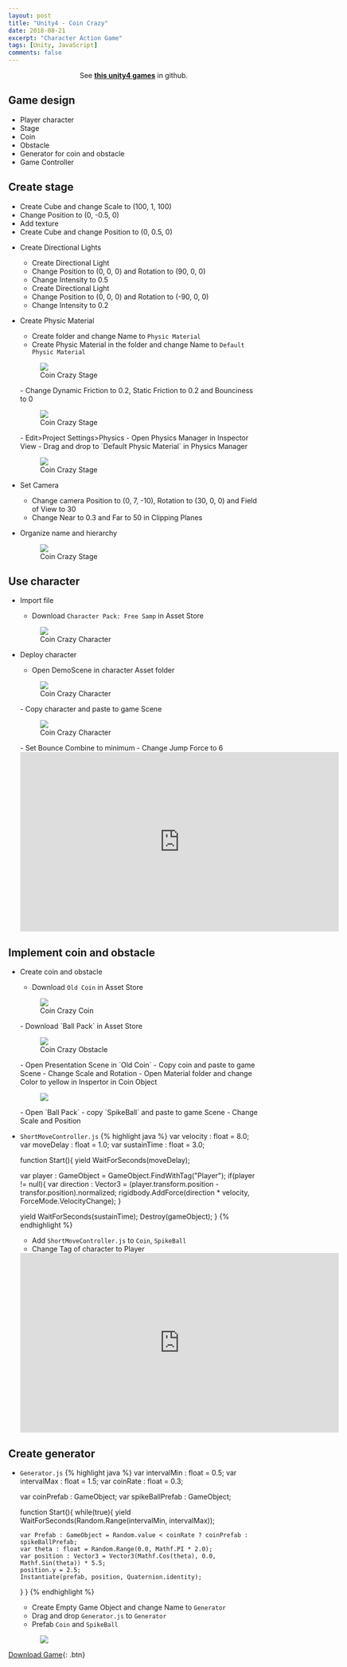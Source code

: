 ```yaml
---
layout: post
title: "Unity4 - Coin Crazy"
date: 2018-08-21
excerpt: "Character Action Game"
tags: [Unity, JavaScript]
comments: false
---
```


<center>See <a href="https://github.com/leehuhlee/Unity"><b>this unity4 games</b></a> in github.</center>


## Game design

* Player character
* Stage
* Coin
* Obstacle
* Generator for coin and obstacle
* Game Controller


## Create stage
  - Create Cube and change Scale to (100, 1, 100)
  - Change Position to (0, -0.5, 0)
  - Add texture
  - Create Cube and change Position to (0, 0.5, 0)

* Create Directional Lights
  - Create Directional Light
  - Change Position to (0, 0, 0) and Rotation to (90, 0, 0)
  - Change Intensity to 0.5
  - Create Directional Light
  - Change Position to (0, 0, 0) and Rotation to (-90, 0, 0)
  - Change Intensity to 0.2

* Create Physic Material
  - Create folder and change Name to `Physic Material`
  - Create Physic Material in the folder and change Name to `Default Physic Material`
  <figure>
	  <a href="/assets/img/posts/unity_coincrazy/stage1.png"><img src="/assets/img/posts/unity_coincrazy/stage1.png"></a>
	  <figcaption>Coin Crazy Stage</figcaption>
  </figure>
  - Change Dynamic Friction to 0.2, Static Friction to 0.2 and Bounciness to 0
  <figure>
	  <a href="/assets/img/posts/unity_coincrazy/stage2.png"><img src="/assets/img/posts/unity_coincrazy/stage2.png"></a>
	  <figcaption>Coin Crazy Stage</figcaption>
  </figure>
  - Edit>Project Settings>Physics
  - Open Physics Manager in Inspector View
  - Drag and drop to `Default Physic Material` in Physics Manager
  <figure>
	  <a href="/assets/img/posts/unity_coincrazy/stage3.png"><img src="/assets/img/posts/unity_coincrazy/stage3.png"></a>
	  <figcaption>Coin Crazy Stage</figcaption>
  </figure>

* Set Camera
  - Change camera Position to (0, 7, -10), Rotation to (30, 0, 0) and Field of View to 30
  - Change Near to 0.3 and Far to 50 in Clipping Planes

* Organize name and hierarchy
  <figure>
	  <a href="/assets/img/posts/unity_coincrazy/stage4.png"><img src="/assets/img/posts/unity_coincrazy/stage34.png"></a>
	  <figcaption>Coin Crazy Stage</figcaption>
  </figure>


## Use character

* Import file
  - Download `Character Pack: Free Samp` in Asset Store
  <figure>
	  <a href="/assets/img/posts/unity_coincrazy/character1.png"><img src="/assets/img/posts/unity_coincrazy/character1.png"></a>
	  <figcaption>Coin Crazy Character</figcaption>
  </figure>

* Deploy character
  - Open DemoScene in character Asset folder
  <figure class>
	  <a href="/assets/img/posts/unity_coincrazy/character2.png"><img src="/assets/img/posts/unity_coincrazy/character2.png"></a>
	  <figcaption>Coin Crazy Character</figcaption>
  </figure>
  - Copy character and paste to game Scene
  <figure>
    <a href="/assets/img/posts/unity_coincrazy/character3.png"><img src="/assets/img/posts/unity_coincrazy/character3.png"></a>
	  <figcaption>Coin Crazy Character</figcaption>
  </figure>
  - Set Bounce Combine to minimum
  - Change Jump Force to 6
  <iframe title="제 6장 Coin Crazy" width="640" height="360" src="https://play-tv.kakao.com/embed/player/cliplink/v318eeEieuEapY0ziupXzXE@my?service=player_share" allowfullscreen frameborder="0" scrolling="no" allow="autoplay"></iframe>


## Implement coin and obstacle

* Create coin and obstacle
  - Download `Old Coin` in Asset Store
  <figure>
    <a href="/assets/img/posts/unity_coincrazy/coin1.png"><img src="/assets/img/posts/unity_coincrazy/coin1.png"></a>
	  <figcaption>Coin Crazy Coin</figcaption>
  </figure>
  - Download `Ball Pack` in Asset Store
  <figure>
    <a href="/assets/img/posts/unity_coincrazy/obstacle1.png"><img src="/assets/img/posts/unity_coincrazy/obstacle1.png"></a>
	  <figcaption>Coin Crazy Obstacle</figcaption>
  </figure>
  - Open Presentation Scene in `Old Coin`
  - Copy coin and paste to game Scene
  - Change Scale and Rotation
  - Open Material folder and change Color to yellow in Inspertor in Coin Object
  <figure>
    <a href="/assets/img/posts/unity_coincrazy/coin2.png"><img src="/assets/img/posts/unity_coincrazy/coin2.png"></a>
	  <figcaption>
  </figure>
  - Open `Ball Pack`
  - copy `SpikeBall` and paste to game Scene
  - Change Scale and Position

* `ShortMoveController.js`
{% highlight java %}
  var velocity : float = 8.0;
  var moveDelay : float = 1.0;
  var sustainTime : float = 3.0;

  function Start(){
    yield WaitForSeconds(moveDelay);

    var player : GameObject = GameObject.FindWithTag("Player");
    if(player != null){
      var direction : Vector3 = (player.transform.position - transfor.position).normalized;
      rigidbody.AddForce(direction * velocity, ForceMode.VelocityChange);
    }

    yield WaitForSeconds(sustainTime);
    Destroy(gameObject);
  }
{% endhighlight %}
  - Add `ShortMoveController.js` to `Coin`, `SpikeBall`
  - Change Tag of character to Player
  <iframe title="제 6장 Coin Crazy" width="640" height="360" src="https://play-tv.kakao.com/embed/player/cliplink/v55d4Ofe9KG9XZsYGe9hXfG@my?service=player_share" allowfullscreen frameborder="0" scrolling="no" allow="autoplay"></iframe>


## Create generator

* `Generator.js`
{% highlight java %}
  var intervalMin : float = 0.5;
  var intervalMax : float = 1.5;
  var coinRate : float = 0.3;

  var coinPrefab : GameObject;
  var spikeBallPrefab : GameObject;

  function Start(){
    while(true){
      yield WaitForSeconds(Random.Range(intervalMin, intervalMax));

      var Prefab : GameObject = Random.value < coinRate ? coinPrefab : spikeBallPrefab;
      var theta : float = Random.Range(0.0, Mathf.PI * 2.0);
      var position : Vector3 = Vector3(Mathf.Cos(theta), 0.0, Mathf.Sin(theta)) * 5.5;
      position.y = 2.5;
      Instantiate(prefab, position, Quaternion.identity);
    }
  }
{% endhighlight %}
  - Create Empty Game Object and change Name to `Generator`
  - Drag and drop `Generator.js` to `Generator`
  - Prefab `Coin` and `SpikeBall`
  <figure>
    <a href="/assets/img/posts/unity_coincrazy/generator1.png"><img src="/assets/img/posts/unity_coincrazy/generator1.png"></a>
	  <figcaption>
  </figure>





[Download Game](https://github.com/leehuhlee/Unity){: .btn}
